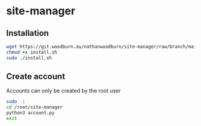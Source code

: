 # site-manager

Installation
------------

```bash
wget https://git.woodburn.au/nathanwoodburn/site-manager/raw/branch/main/install.sh
chmod +x install.sh
sudo ./install.sh
```

Create account
--------------
Accounts can only be created by the root user
```bash
sudo -i
cd /root/site-manager
python3 account.py
exit
```
